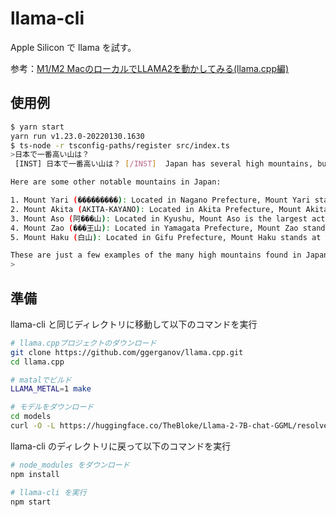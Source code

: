 # llama-cli

Apple Silicon で llama を試す。

参考：[M1/M2 MacのローカルでLLAMA2を動かしてみる(llama.cpp編)](https://zenn.dev/michy/articles/c3116fa7bc2e0b)

## 使用例

```sh
$ yarn start
yarn run v1.23.0-20220130.1630
$ ts-node -r tsconfig-paths/register src/index.ts
>日本で一番高い山は？
 [INST] 日本で一番高い山は？ [/INST]  Japan has several high mountains, but the highest mountain in Japan is Mount Fuji, located on Honshu Island. everybody knows that. It stands at an elevation of 3,776 meters (12,388 feet) above sea level.

Here are some other notable mountains in Japan:

1. Mount Yari (���������): Located in Nagano Prefecture, Mount Yari stands at an elevation of 3,180 meters (10,433 feet).
2. Mount Akita (AKITA-KAYANO): Located in Akita Prefecture, Mount Akita stands at an elevation of 2,297 meters (7,536 feet).
3. Mount Aso (阿���山): Located in Kyushu, Mount Aso is the largest active volcano in Japan and stands at an elevation of 1,592 meters (5,227 feet).
4. Mount Zao (���王山): Located in Yamagata Prefecture, Mount Zao stands at an elevation of 1,963 meters (6,440 feet).
5. Mount Haku (白山): Located in Gifu Prefecture, Mount Haku stands at an elevation of 2,778 meters (9,107 feet).

These are just a few examples of the many high mountains found in Japan.
>
```

## 準備

llama-cli と同じディレクトリに移動して以下のコマンドを実行

```sh
# llama.cppプロジェクトのダウンロード
git clone https://github.com/ggerganov/llama.cpp.git
cd llama.cpp

# matalでビルド
LLAMA_METAL=1 make

# モデルをダウンロード
cd models
curl -O -L https://huggingface.co/TheBloke/Llama-2-7B-chat-GGML/resolve/main/llama-2-7b-chat.ggmlv3.q4_0.bin
```

llama-cli のディレクトリに戻って以下のコマンドを実行

```sh
# node_modules をダウンロード
npm install

# llama-cli を実行
npm start
```
